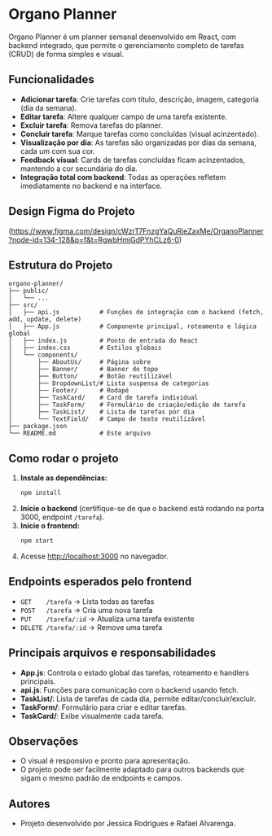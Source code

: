 # Organo Planner

Organo Planner é um planner semanal desenvolvido em React, com backend integrado, que permite o gerenciamento completo de tarefas (CRUD) de forma simples e visual.

## Funcionalidades
- **Adicionar tarefa**: Crie tarefas com título, descrição, imagem, categoria (dia da semana).
- **Editar tarefa**: Altere qualquer campo de uma tarefa existente.
- **Excluir tarefa**: Remova tarefas do planner.
- **Concluir tarefa**: Marque tarefas como concluídas (visual acinzentado).
- **Visualização por dia**: As tarefas são organizadas por dias da semana, cada um com sua cor.
- **Feedback visual**: Cards de tarefas concluídas ficam acinzentados, mantendo a cor secundária do dia.
- **Integração total com backend**: Todas as operações refletem imediatamente no backend e na interface.


## Design Figma do Projeto
(https://www.figma.com/design/cWzrT7FnzgYaQuRieZaxMe/OrganoPlanner?node-id=134-128&p=f&t=RgwbHmjGdPYhCLz6-0)


## Estrutura do Projeto

```
organo-planner/
├── public/
│   └── ...
├── src/
│   ├── api.js           # Funções de integração com o backend (fetch, add, update, delete)
│   ├── App.js           # Componente principal, roteamento e lógica global
│   ├── index.js         # Ponto de entrada do React
│   ├── index.css        # Estilos globais
│   └── components/
│       ├── AboutUs/     # Página sobre
│       ├── Banner/      # Banner do topo
│       ├── Button/      # Botão reutilizável
│       ├── DropdownList/# Lista suspensa de categorias
│       ├── Footer/      # Rodapé
│       ├── TaskCard/    # Card de tarefa individual
│       ├── TaskForm/    # Formulário de criação/edição de tarefa
│       ├── TaskList/    # Lista de tarefas por dia
│       └── TextField/   # Campo de texto reutilizável
├── package.json
└── README.md            # Este arquivo
```

## Como rodar o projeto

1. **Instale as dependências:**
   ```bash
   npm install
   ```
2. **Inicie o backend** (certifique-se de que o backend está rodando na porta 3000, endpoint `/tarefa`).
3. **Inicie o frontend:**
   ```bash
   npm start
   ```
4. Acesse [http://localhost:3000](http://localhost:3000) no navegador.

## Endpoints esperados pelo frontend
- `GET    /tarefa`         → Lista todas as tarefas
- `POST   /tarefa`         → Cria uma nova tarefa
- `PUT    /tarefa/:id`     → Atualiza uma tarefa existente
- `DELETE /tarefa/:id`     → Remove uma tarefa

## Principais arquivos e responsabilidades
- **App.js**: Controla o estado global das tarefas, roteamento e handlers principais.
- **api.js**: Funções para comunicação com o backend usando fetch.
- **TaskList/**: Lista de tarefas de cada dia, permite editar/concluir/excluir.
- **TaskForm/**: Formulário para criar e editar tarefas.
- **TaskCard/**: Exibe visualmente cada tarefa.

## Observações
- O visual é responsivo e pronto para apresentação.
- O projeto pode ser facilmente adaptado para outros backends que sigam o mesmo padrão de endpoints e campos.

## Autores
- Projeto desenvolvido por Jessica Rodrigues e Rafael Alvarenga.
